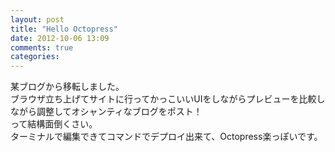 ```yaml
---
layout: post
title: "Hello Octopress"
date: 2012-10-06 13:09
comments: true
categories: 
---
```

某ブログから移転しました。  
ブラウザ立ち上げてサイトに行ってかっこいいUIをしながらプレビューを比較しながら調整してオシャンティなブログをポスト！  
って結構面倒くさい。  
ターミナルで編集できてコマンドでデプロイ出来て、Octopress楽っぽいです。
